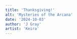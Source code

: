 ```yaml
---
title: 'Thanksgiving!'
alt: 'Mysteries of the Arcana'
date: '2024-10-03'
author: 'J Gray'
artist: 'Keira'
---
```

